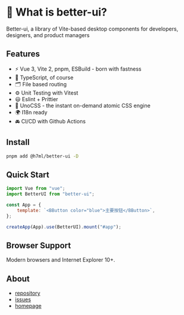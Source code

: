# 🔨 What is better-ui?

Better-ui, a library of Vite-based desktop components for developers, designers, and product managers

## Features

- ⚡ Vue 3, Vite 2, pnpm, ESBuild - born with fastness
- 🦾 TypeScript, of course
- 🗂 File based routing
- ⚙️ Unit Testing with Vitest
- 😃 Eslint + Prittier
- 🎨 UnoCSS - the instant on-demand atomic CSS engine
- 🌍 I18n ready
- 🚘 CI/CD with Github Actions

## Install

```bash
pnpm add @h7ml/better-ui -D
```

## Quick Start

```js
import Vue from "vue";
import BetterUI from "better-ui";

const App = {
    template: `<BButton color="blue">主要按钮</BButton>`,
};

createApp(App).use(BetterUI).mount("#app");
```

## Browser Support

Modern browsers and Internet Explorer 10+.

## About
- [repository](https://github.com/h7ml/better-ui)
- [issues](https://github.com/h7ml/better-ui/issues)
- [homepage](https://better-ui.github.io)
